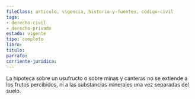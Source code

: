 ```yaml
---
fileClass: articulo, vigencia, historia-y-fuentes, codigo-civil
tags:
- derecho-civil
- derecho-privado
estado: vigente
tipo: completo
libro:
titulo:
parrafo:
corriente-juridica:
---
```

La hipoteca sobre un usufructo o sobre minas y canteras no se extiende a los frutos percibidos, ni a las substancias minerales una vez separadas del suelo.